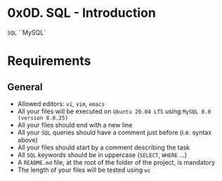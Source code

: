 # 0x0D. SQL - Introduction
`SQL` ``MySQL`

# Requirements
## General
* Allowed editors: `vi`, `vim`, `emacs`
* All your files will be executed on `Ubuntu 20.04 LTS` using `MySQL 8.0 (version 8.0.25)`
* All your files should end with a new line
* All your `SQL` queries should have a comment just before (i.e. syntax above)
* All your files should start by a comment describing the task
* All `SQL` keywords should be in uppercase (`SELECT`, `WHERE` …)
* A `README.md` file, at the root of the folder of the project, is mandatory
* The length of your files will be tested using `wc`
